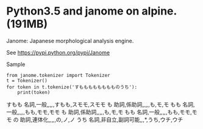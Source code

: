 ﻿Python3.5 and janome on alpine. (191MB)
========
Janome: Japanese morphological analysis engine.

See https://pypi.python.org/pypi/Janome

Sample

```
from janome.tokenizer import Tokenizer
t = Tokenizer()
for token in t.tokenize('すもももももももものうち'):
    print(token)
```

すもも 名詞,一般,*,*,*,*,すもも,スモモ,スモモ
も    助詞,係助詞,*,*,*,*,も,モ,モ
もも  名詞,一般,*,*,*,*,もも,モモ,モモ
も    助詞,係助詞,*,*,*,*,も,モ,モ
もも  名詞,一般,*,*,*,*,もも,モモ,モモ
の    助詞,連体化,*,*,*,*,の,ノ,ノ
うち  名詞,非自立,副詞可能,*,*,*,うち,ウチ,ウチ

